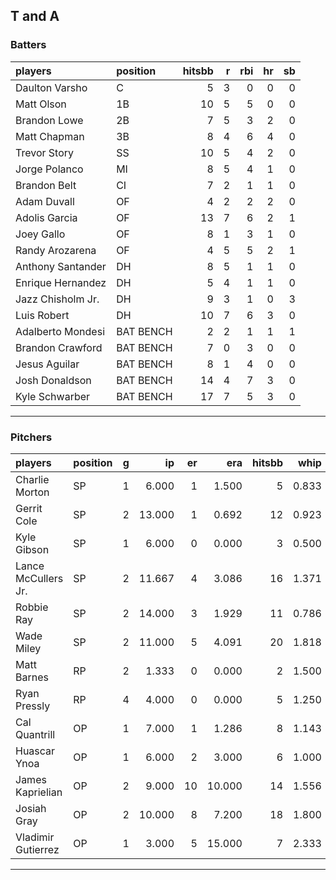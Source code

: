 ## T and A

### Batters

 
|players           |position  | hitsbb|  r| rbi| hr| sb| 
|:-----------------|:---------|------:|--:|---:|--:|--:| 
|Daulton Varsho    |C         |      5|  3|   0|  0|  0| 
|Matt Olson        |1B        |     10|  5|   5|  0|  0| 
|Brandon Lowe      |2B        |      7|  5|   3|  2|  0| 
|Matt Chapman      |3B        |      8|  4|   6|  4|  0| 
|Trevor Story      |SS        |     10|  5|   4|  2|  0| 
|Jorge Polanco     |MI        |      8|  5|   4|  1|  0| 
|Brandon Belt      |CI        |      7|  2|   1|  1|  0| 
|Adam Duvall       |OF        |      4|  2|   2|  2|  0| 
|Adolis Garcia     |OF        |     13|  7|   6|  2|  1| 
|Joey Gallo        |OF        |      8|  1|   3|  1|  0| 
|Randy Arozarena   |OF        |      4|  5|   5|  2|  1| 
|Anthony Santander |DH        |      8|  5|   1|  1|  0| 
|Enrique Hernandez |DH        |      5|  4|   1|  1|  0| 
|Jazz Chisholm Jr. |DH        |      9|  3|   1|  0|  3| 
|Luis Robert       |DH        |     10|  7|   6|  3|  0| 
|Adalberto Mondesi |BAT BENCH |      2|  2|   1|  1|  1| 
|Brandon Crawford  |BAT BENCH |      7|  0|   3|  0|  0| 
|Jesus Aguilar     |BAT BENCH |      8|  1|   4|  0|  0| 
|Josh Donaldson    |BAT BENCH |     14|  4|   7|  3|  0| 
|Kyle Schwarber    |BAT BENCH |     17|  7|   5|  3|  0| 


* * *

### Pitchers

 
|players             |position |  g|     ip| er|    era| hitsbb|  whip| so|  w| sv| 
|:-------------------|:--------|--:|------:|--:|------:|------:|-----:|--:|--:|--:| 
|Charlie Morton      |SP       |  1|  6.000|  1|  1.500|      5| 0.833|  8|  0|  0| 
|Gerrit Cole         |SP       |  2| 13.000|  1|  0.692|     12| 0.923| 24|  2|  0| 
|Kyle Gibson         |SP       |  1|  6.000|  0|  0.000|      3| 0.500|  3|  1|  0| 
|Lance McCullers Jr. |SP       |  2| 11.667|  4|  3.086|     16| 1.371| 10|  0|  0| 
|Robbie Ray          |SP       |  2| 14.000|  3|  1.929|     11| 0.786| 24|  1|  0| 
|Wade Miley          |SP       |  2| 11.000|  5|  4.091|     20| 1.818|  7|  1|  0| 
|Matt Barnes         |RP       |  2|  1.333|  0|  0.000|      2| 1.500|  2|  0|  0| 
|Ryan Pressly        |RP       |  4|  4.000|  0|  0.000|      5| 1.250|  5|  0|  3| 
|Cal Quantrill       |OP       |  1|  7.000|  1|  1.286|      8| 1.143|  6|  0|  0| 
|Huascar Ynoa        |OP       |  1|  6.000|  2|  3.000|      6| 1.000|  3|  0|  0| 
|James Kaprielian    |OP       |  2|  9.000| 10| 10.000|     14| 1.556| 12|  0|  0| 
|Josiah Gray         |OP       |  2| 10.000|  8|  7.200|     18| 1.800| 11|  0|  0| 
|Vladimir Gutierrez  |OP       |  1|  3.000|  5| 15.000|      7| 2.333|  2|  0|  0| 


* * *


